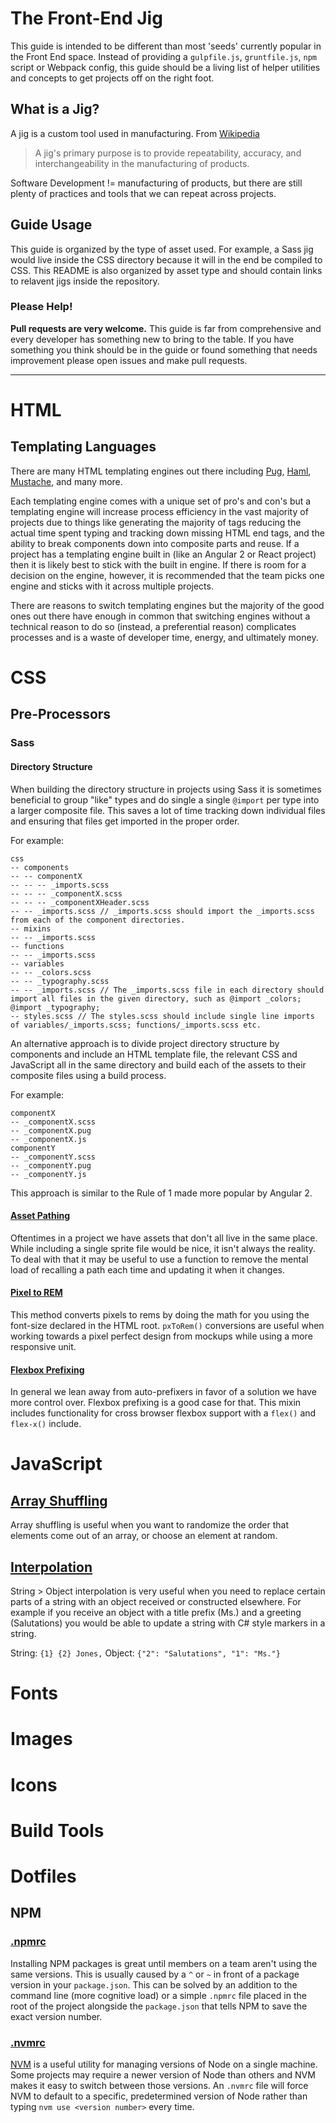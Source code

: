 # The Front-End Jig

This guide is intended to be different than most 'seeds' currently popular in the Front End space. Instead of providing a `gulpfile.js`, `gruntfile.js`, `npm` script or Webpack config, this guide should be a living list of helper utilities and concepts to get projects off on the right foot.

## What is a Jig?

A jig is a custom tool used in manufacturing. From [Wikipedia](https://en.wikipedia.org/wiki/Jig_(tool))
> A jig's primary purpose is to provide repeatability, accuracy, and interchangeability in the manufacturing of products.

Software Development != manufacturing of products, but there are still plenty of practices and tools that we can repeat across projects.

## Guide Usage

This guide is organized by the type of asset used. For example, a Sass jig would live inside the CSS directory because it will in the end be compiled to CSS. This README is also organized by asset type and should contain links to relavent jigs inside the repository.

### Please Help!

**Pull requests are very welcome.** This guide is far from comprehensive and every developer has something new to bring to the table. If you have something you think should be in the guide or found something that needs improvement please open issues and make pull requests.

***

# HTML

## Templating Languages

There are many HTML templating engines out there including [Pug](https://pugjs.org/api/getting-started.html), [Haml](http://haml.info/), [Mustache](https://github.com/janl/mustache.js), and many more.

Each templating engine comes with a unique set of pro's and con's but a templating engine will increase process efficiency in the vast majority of projects due to things like generating the majority of tags reducing the actual time spent typing and tracking down missing HTML end tags, and the ability to break components down into composite parts and reuse. If a project has a templating engine built in (like an Angular 2 or React project) then it is likely best to stick with the built in engine. If there is room for a decision on the engine, however, it is recommended that the team picks one engine and sticks with it across multiple projects. 

There are reasons to switch templating engines but the majority of the good ones out there have enough in common that switching engines without a technical reason to do so (instead, a preferential reason) complicates processes and is a waste of developer time, energy, and ultimately money. 

# CSS

## Pre-Processors

### Sass

#### Directory Structure

When building the directory structure in projects using Sass it is sometimes beneficial to group "like" types and do single a single `@import` per type into a larger composite file. This saves a lot of time tracking down individual files and ensuring that files get imported in the proper order. 

For example:

```
css
-- components
-- -- componentX
-- -- -- _imports.scss
-- -- -- _componentX.scss
-- -- -- _componentXHeader.scss
-- -- _imports.scss // _imports.scss should import the _imports.scss from each of the component directories.
-- mixins
-- -- _imports.scss
-- functions
-- -- _imports.scss
-- variables
-- -- _colors.scss
-- -- _typography.scss
-- -- _imports.scss // The _imports.scss file in each directory should import all files in the given directory, such as @import _colors; @import _typography;
-- styles.scss // The styles.scss should include single line imports of variables/_imports.scss; functions/_imports.scss etc.
```

An alternative approach is to divide project directory structure by components and include an HTML template file, the relevant CSS and JavaScript all in the same directory and build each of the assets to their composite files using a build process.

For example:

```
componentX
-- _componentX.scss
-- _componentX.pug
-- _componentX.js
componentY
-- _componentY.scss
-- _componentY.pug
-- _componentY.js
```

This approach is similar to the Rule of 1 made more popular by Angular 2. 

#### [Asset Pathing](css/sass/asset-pathing.scss)

Oftentimes in a project we have assets that don't all live in the same place. While including a single sprite file would be nice, it isn't always the reality. To deal with that it may be useful to use a function to remove the mental load of recalling a path each time and updating it when it changes. 

#### [Pixel to REM](css/sass/px-to-rem.scss)

This method converts pixels to rems by doing the math for you using the font-size declared in the HTML root. `pxToRem()` conversions are useful when working towards a pixel perfect design from mockups while using a more responsive unit.

#### [Flexbox Prefixing](css/sass/flexbox-prefixing.scss)

In general we lean away from auto-prefixers in favor of a solution we have more control over. Flexbox prefixing is a good case for that. This mixin includes functionality for cross browser flexbox support with a `flex()` and `flex-x()` include.

# JavaScript

## [Array Shuffling](javascript/array-shuffle.js)

Array shuffling is useful when you want to randomize the order that elements come out of an array, or choose an element at random.

## [Interpolation](javascript/interpolation.js)

String > Object interpolation is very useful when you need to replace certain parts of a string with an object received or constructed elsewhere. For example if you receive an object with a title prefix (Ms.) and a greeting (Salutations) you would be able to update a string with C# style markers in a string.

String: `{1} {2} Jones,`
Object: `{"2": "Salutations", "1": "Ms."}`

# Fonts

# Images

# Icons

# Build Tools

# Dotfiles

## NPM

### [.npmrc](dotfiles/npm/.npmrc)

Installing NPM packages is great until members on a team aren't using the same versions. This is usually caused by a `^` or `~` in front of a package version in your `package.json`. This can be solved by an addition to the command line (more cognitive load) or a simple `.npmrc` file placed in the root of the project alongside the `package.json` that tells NPM to save the exact version number.

### [.nvmrc](dotfiles/nvm/.nvmrc)

[NVM](https://github.com/creationix/nvm) is a useful utility for managing versions of Node on a single machine. Some projects may require a newer version of Node than others and NVM makes it easy to switch between those versions. An `.nvmrc` file will force NVM to default to a specific, predetermined version of Node rather than typing `nvm use <version number>` every time.
